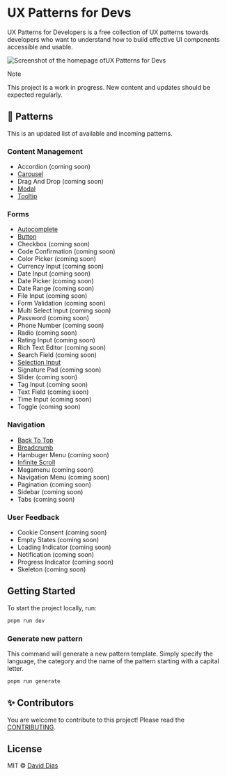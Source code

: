 # UX Patterns for Devs

UX Patterns for Developers is a free collection of UX patterns towards developers who want to understand how to build effective UI components accessible and usable.

![Screenshot of the homepage ofUX Patterns for Devs](https://raw.githubusercontent.com/thedaviddias/ux-patterns-for-developers/refs/heads/main/public/img/ux-patterns-developers.webp)

> [!NOTE]
> This project is a work in progress. New content and updates should be expected regularly.

## 🧩 Patterns

<!-- PATTERNS-LIST:START - Do not remove or modify this section -->
This is an updated list of available and incoming patterns.

### Content Management

- Accordion (coming soon)
- [Carousel](https://uxpatterns.dev/patterns/content-management/carousel)
- Drag And Drop (coming soon)
- [Modal](https://uxpatterns.dev/patterns/content-management/modal)
- [Tooltip](https://uxpatterns.dev/patterns/content-management/tooltip)

### Forms

- [Autocomplete](https://uxpatterns.dev/patterns/forms/autocomplete)
- [Button](https://uxpatterns.dev/patterns/forms/button)
- Checkbox (coming soon)
- Code Confirmation (coming soon)
- Color Picker (coming soon)
- Currency Input (coming soon)
- Date Input (coming soon)
- Date Picker (coming soon)
- Date Range (coming soon)
- File Input (coming soon)
- Form Validation (coming soon)
- Multi Select Input (coming soon)
- Password (coming soon)
- Phone Number (coming soon)
- Radio (coming soon)
- Rating Input (coming soon)
- Rich Text Editor (coming soon)
- Search Field (coming soon)
- [Selection Input](https://uxpatterns.dev/patterns/forms/selection-input)
- Signature Pad (coming soon)
- Slider (coming soon)
- Tag Input (coming soon)
- Text Field (coming soon)
- Time Input (coming soon)
- Toggle (coming soon)

### Navigation

- [Back To Top](https://uxpatterns.dev/patterns/navigation/back-to-top)
- [Breadcrumb](https://uxpatterns.dev/patterns/navigation/breadcrumb)
- Hambuger Menu (coming soon)
- [Infinite Scroll](https://uxpatterns.dev/patterns/navigation/infinite-scroll)
- Megamenu (coming soon)
- Navigation Menu (coming soon)
- Pagination (coming soon)
- Sidebar (coming soon)
- Tabs (coming soon)

### User Feedback

- Cookie Consent (coming soon)
- Empty States (coming soon)
- Loading Indicator (coming soon)
- Notification (coming soon)
- Progress Indicator (coming soon)
- Skeleton (coming soon)
<!-- PATTERNS-LIST:END -->

## Getting Started

To start the project locally, run:

```bash
pnpm run dev
```

### Generate new pattern

This command will generate a new pattern template. Simply specify the language, the category and the name of the pattern starting with a capital letter.

```bash
pnpm run generate
```

## ✨ Contributors

You are welcome to contribute to this project! Please read the [CONTRIBUTING](https://github.com/thedaviddias/ux-patterns-for-developers/blob/main/.github/CONTRIBUTING.md).

<!-- ALL-CONTRIBUTORS-LIST:START - Do not remove or modify this section -->
<!-- prettier-ignore-start -->
<!-- markdownlint-disable -->

<!-- markdownlint-restore -->
<!-- prettier-ignore-end -->

<!-- ALL-CONTRIBUTORS-LIST:END -->

## License

MIT © [David Dias](https://github.com/thedaviddias)
